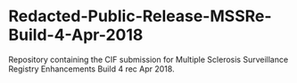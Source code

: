# Redacted-Public-Release-MSSRe-Build-4-Apr-2018
Repository containing the CIF submission for Multiple Sclerosis Surveillance Registry Enhancements Build 4 rec Apr 2018.
